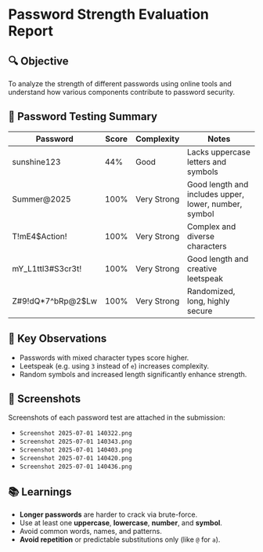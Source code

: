 # Password Strength Evaluation Report

## 🔍 Objective

To analyze the strength of different passwords using online tools and understand how various components contribute to password security.

## 🧪 Password Testing Summary

| Password           | Score | Complexity  | Notes                                                 |
| ------------------ | ----- | ----------- | ----------------------------------------------------- |
| sunshine123        | 44%   | Good        | Lacks uppercase letters and symbols                   |
| Summer@2025        | 100%  | Very Strong | Good length and includes upper, lower, number, symbol |
| T!mE4$Action!      | 100%  | Very Strong | Complex and diverse characters                        |
| mY_L1ttl3#S3cr3t!  | 100%  | Very Strong | Good length and creative leetspeak                    |
| Z#9!dQ\*7^bRp@2$Lw | 100%  | Very Strong | Randomized, long, highly secure                       |

## 🧠 Key Observations

- Passwords with mixed character types score higher.
- Leetspeak (e.g. using `3` instead of `e`) increases complexity.
- Random symbols and increased length significantly enhance strength.

## 📌 Screenshots

Screenshots of each password test are attached in the submission:

- `Screenshot 2025-07-01 140322.png`
- `Screenshot 2025-07-01 140343.png`
- `Screenshot 2025-07-01 140403.png`
- `Screenshot 2025-07-01 140420.png`
- `Screenshot 2025-07-01 140436.png`

## 📚 Learnings

- **Longer passwords** are harder to crack via brute-force.
- Use at least one **uppercase**, **lowercase**, **number**, and **symbol**.
- Avoid common words, names, and patterns.
- **Avoid repetition** or predictable substitutions only (like `@` for `a`).
